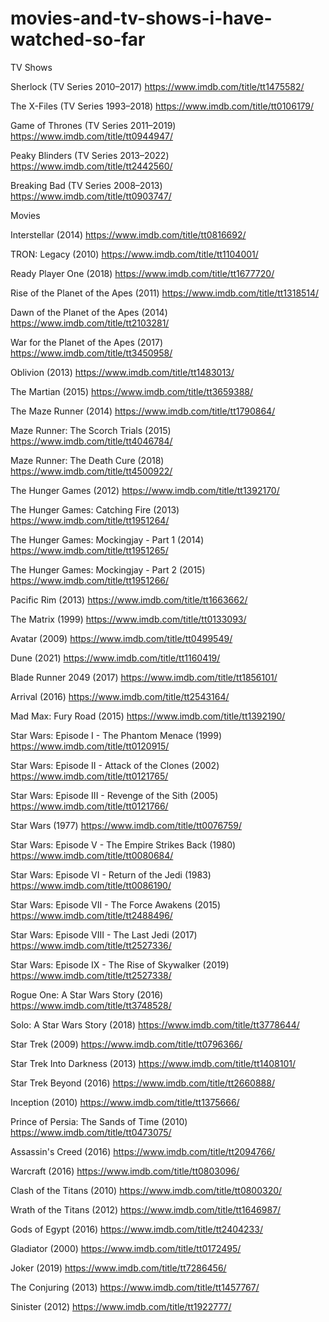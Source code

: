 # movies-and-tv-shows-i-have-watched-so-far

TV Shows

Sherlock (TV Series 2010–2017)
https://www.imdb.com/title/tt1475582/

The X-Files (TV Series 1993–2018)
https://www.imdb.com/title/tt0106179/

Game of Thrones (TV Series 2011–2019)
https://www.imdb.com/title/tt0944947/

Peaky Blinders (TV Series 2013–2022)
https://www.imdb.com/title/tt2442560/

Breaking Bad (TV Series 2008–2013)
https://www.imdb.com/title/tt0903747/

Movies

Interstellar (2014)
https://www.imdb.com/title/tt0816692/

TRON: Legacy (2010)
https://www.imdb.com/title/tt1104001/

Ready Player One (2018)
https://www.imdb.com/title/tt1677720/

Rise of the Planet of the Apes (2011)
https://www.imdb.com/title/tt1318514/

Dawn of the Planet of the Apes (2014)
https://www.imdb.com/title/tt2103281/

War for the Planet of the Apes (2017)
https://www.imdb.com/title/tt3450958/

Oblivion (2013)
https://www.imdb.com/title/tt1483013/

The Martian (2015)
https://www.imdb.com/title/tt3659388/

The Maze Runner (2014)
https://www.imdb.com/title/tt1790864/

Maze Runner: The Scorch Trials (2015)
https://www.imdb.com/title/tt4046784/

Maze Runner: The Death Cure (2018)
https://www.imdb.com/title/tt4500922/

The Hunger Games (2012)
https://www.imdb.com/title/tt1392170/

The Hunger Games: Catching Fire (2013)
https://www.imdb.com/title/tt1951264/

The Hunger Games: Mockingjay - Part 1 (2014)
https://www.imdb.com/title/tt1951265/

The Hunger Games: Mockingjay - Part 2 (2015)
https://www.imdb.com/title/tt1951266/

Pacific Rim (2013)
https://www.imdb.com/title/tt1663662/

The Matrix (1999)
https://www.imdb.com/title/tt0133093/

Avatar (2009)
https://www.imdb.com/title/tt0499549/

Dune (2021)
https://www.imdb.com/title/tt1160419/

Blade Runner 2049 (2017)
https://www.imdb.com/title/tt1856101/

Arrival (2016)
https://www.imdb.com/title/tt2543164/

Mad Max: Fury Road (2015)
https://www.imdb.com/title/tt1392190/

Star Wars: Episode I - The Phantom Menace (1999)
https://www.imdb.com/title/tt0120915/

Star Wars: Episode II - Attack of the Clones (2002)
https://www.imdb.com/title/tt0121765/

Star Wars: Episode III - Revenge of the Sith (2005)
https://www.imdb.com/title/tt0121766/

Star Wars (1977)
https://www.imdb.com/title/tt0076759/

Star Wars: Episode V - The Empire Strikes Back (1980)
https://www.imdb.com/title/tt0080684/

Star Wars: Episode VI - Return of the Jedi (1983)
https://www.imdb.com/title/tt0086190/

Star Wars: Episode VII - The Force Awakens (2015)
https://www.imdb.com/title/tt2488496/

Star Wars: Episode VIII - The Last Jedi (2017)
https://www.imdb.com/title/tt2527336/

Star Wars: Episode IX - The Rise of Skywalker (2019)
https://www.imdb.com/title/tt2527338/

Rogue One: A Star Wars Story (2016)
https://www.imdb.com/title/tt3748528/

Solo: A Star Wars Story (2018)
https://www.imdb.com/title/tt3778644/

Star Trek (2009)
https://www.imdb.com/title/tt0796366/

Star Trek Into Darkness (2013)
https://www.imdb.com/title/tt1408101/

Star Trek Beyond (2016)
https://www.imdb.com/title/tt2660888/

Inception (2010)
https://www.imdb.com/title/tt1375666/

Prince of Persia: The Sands of Time (2010)
https://www.imdb.com/title/tt0473075/

Assassin's Creed (2016)
https://www.imdb.com/title/tt2094766/

Warcraft (2016)
https://www.imdb.com/title/tt0803096/

Clash of the Titans (2010)
https://www.imdb.com/title/tt0800320/

Wrath of the Titans (2012)
https://www.imdb.com/title/tt1646987/

Gods of Egypt (2016)
https://www.imdb.com/title/tt2404233/

Gladiator (2000)
https://www.imdb.com/title/tt0172495/

Joker (2019)
https://www.imdb.com/title/tt7286456/

The Conjuring (2013)
https://www.imdb.com/title/tt1457767/

Sinister (2012)
https://www.imdb.com/title/tt1922777/
